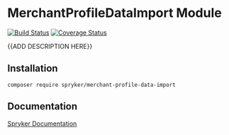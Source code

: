 # MerchantProfileDataImport Module
[![Build Status](https://travis-ci.org/spryker/merchant-profile-data-import.svg)](https://travis-ci.org/spryker/merchant-profile-data-import)
[![Coverage Status](https://coveralls.io/repos/github/spryker/merchant-profile-data-import/badge.svg)](https://coveralls.io/github/spryker/merchant-profile-data-import)

{{ADD DESCRIPTION HERE}}

## Installation

```
composer require spryker/merchant-profile-data-import
```

## Documentation

[Spryker Documentation](https://academy.spryker.com/developing_with_spryker/module_guide/modules.html)
